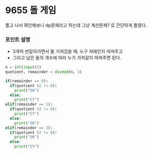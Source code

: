 ﻿# 9655 돌 게임
풀고 나서 확인해보니 dp문제라고 하는데 그냥 계산문제? 로 간단하게 풀렸다.

### 포인트 설명

- 3개씩 번갈아가면서 돌 가져갔을 때, 누구 차례인지 따져주고
- 그리고 남은 돌의 개수에 따라 누가 가져갈지 따져주면 된다.

```python
n = int(input())
quotient, remainder = divmod(n, 3)

if(remainder == 0):
  if(quotient %2 != 0):
    print("SK")
  else:
    print("CY")
elif(remainder == 1):
  if(quotient %2 != 0):
    print("CY")
  else:
    print("SK")
elif(remainder == 2):
  if(quotient %2 != 0):
    print("SK")
  else:
    print("CY")
```
